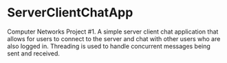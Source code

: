 # ServerClientChatApp
Computer Networks Project #1. A simple server client chat application that allows for users to connect to the server and chat with other users who are also logged in. Threading is used to handle concurrent messages being sent and received.
